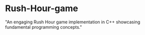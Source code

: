 # Rush-Hour-game
"An engaging Rush Hour game implementation in C++ showcasing fundamental programming concepts."
